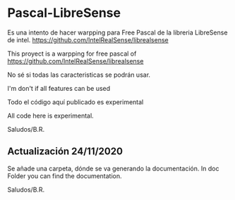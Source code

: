 # Pascal-LibreSense

Es una intento de hacer warpping para Free Pascal de la libreria LibreSense de intel. https://github.com/IntelRealSense/librealsense

This proyect is a warpping  for free pascal of https://github.com/IntelRealSense/librealsense

No sé si todas las caracteristicas se podrán usar.

I'm don't if all features can be used

Todo el código aquí publicado es experimental

All code here is experimental.

Saludos/B.R.

## Actualización 24/11/2020

Se añade una carpeta, dónde se va generando la documentación. 
In doc Folder you can find the documentation.

Saludos/B.R.



